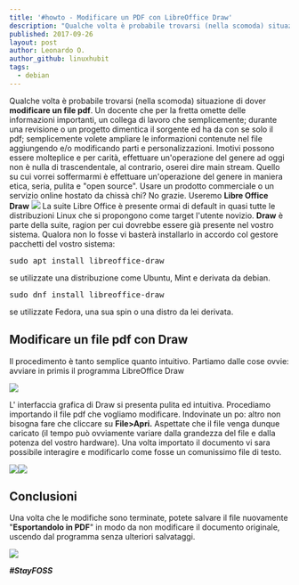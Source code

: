 ```yaml
---
title: '#howto - Modificare un PDF con LibreOffice Draw'
description: "Qualche volta è probabile trovarsi (nella scomoda) situazione di dover modificare un PDF.."
published: 2017-09-26
layout: post
author: Leonardo O.
author_github: linuxhubit
tags:
  - debian
---
```

Qualche volta è probabile trovarsi (nella scomoda) situazione di dover **modificare un file pdf**. Un docente che per la fretta omette delle informazioni importanti, un collega di lavoro che semplicemente; durante una revisione o un progetto dimentica il sorgente ed ha da con se solo il pdf; semplicemente volete ampliare le informazioni contenute nel file aggiungendo e/o modificando parti e personalizzazioni. Imotivi possono essere molteplice e per carità, effettuare un'operazione del genere ad oggi non è nulla di trascendentale, al contrario, oserei dire main stream. Quello su cui vorrei soffermarmi è effettuare un'operazione del genere in maniera etica, seria, pulita e "open source". Usare un prodotto commerciale o un servizio online hostato da chissà chi? No grazie. Useremo **Libre Office Draw** ![](https://linuxhub.it/wordpress/wp-content/uploads/2017/09/Draw_01.png) La suite Libre Office è presente ormai di default in quasi tutte le distribuzioni Linux che si propongono come target l'utente novizio. **Draw** è parte della suite, ragion per cui dovrebbe essere già presente nel vostro sistema. Qualora non lo fosse vi basterà installarlo in accordo col gestore pacchetti del vostro sistema:

<pre>sudo apt install libreoffice-draw</pre>

se utilizzate una distribuzione come Ubuntu, Mint e derivata da debian.

<pre>sudo dnf install libreoffice-draw</pre>

se utilizzate Fedora, una sua spin o una distro da lei derivata.

## Modificare un file pdf con Draw

Il procedimento è tanto semplice quanto intuitivo. Partiamo dalle cose ovvie: avviare in primis il programma LibreOffice Draw

![](https://linuxhub.it/wordpress/wp-content/uploads/2017/09/Draw_02.png)

L' interfaccia grafica di Draw si presenta pulita ed intuitiva. Procediamo importando il file pdf che vogliamo modificare. Indovinate un po: altro non bisogna fare che cliccare su **File>Apri.** Aspettate che il file venga dunque caricato (il tempo può ovviamente variare dalla grandezza del file e dalla potenza del vostro hardware). Una volta importato il documento vi sara possibile interagire e modificarlo come fosse un comunissimo file di testo.

![](https://linuxhub.it/wordpress/wp-content/uploads/2017/09/Draw_03.png)![](https://linuxhub.it/wordpress/wp-content/uploads/2017/09/Draw_04.png)

## Conclusioni

Una volta che le modifiche sono terminate, potete salvare il file nuovamente "**Esportandolo in PDF**" in modo da non modificare il documento originale, uscendo dal programma senza ulteriori salvataggi.

![](https://linuxhub.it/wordpress/wp-content/uploads/2017/09/Draw_05.png)

_**#StayFOSS**_